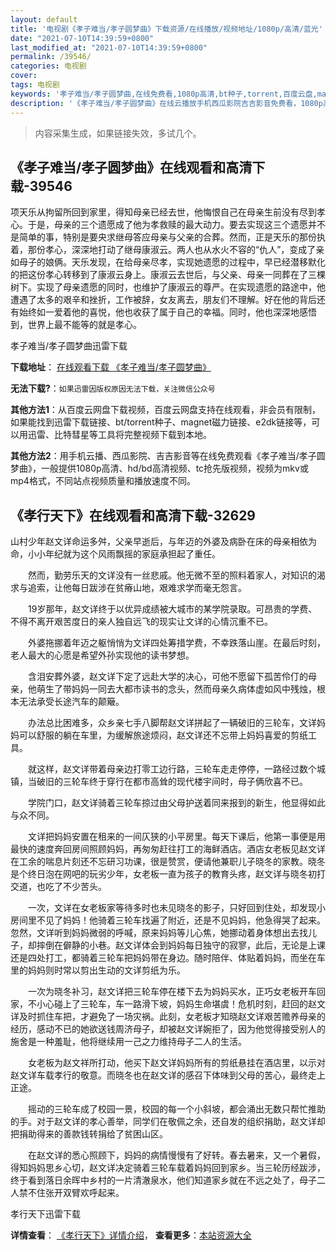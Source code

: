 ```yaml
---
layout: default
title: '电视剧《孝子难当/孝子圆梦曲》下载资源/在线播放/视频地址/1080p/高清/蓝光'
date: "2021-07-10T14:39:59+0800"
last_modified_at: "2021-07-10T14:39:59+0800"
permalink: /39546/
categories: 电视剧
cover:
tags: 电视剧
keywords: '孝子难当/孝子圆梦曲,在线免费看,1080p高清,bt种子,torrent,百度云盘,magnet,磁力链,迅雷下载资源'
description: '《孝子难当/孝子圆梦曲》在线云播放手机西瓜影院吉吉影音免费看，1080p高清bd/hd未删减完整版和tc抢先枪版，mkv/mp4格式，附带bt/torrent种子、magnet/磁力链、百度云盘、网盘资源迅雷下载链接'
---
```


>内容采集生成，如果链接失效，多试几个。


## 《孝子难当/孝子圆梦曲》在线观看和高清下载-39546

项天乐从拘留所回到家里，得知母亲已经去世，他悔恨自己在母亲生前没有尽到孝心。于是，母亲的三个遗愿成了他为孝救赎的最大动力。要去实现这三个遗愿并不是简单的事，特别是要央求继母答应母亲与父亲的合葬。然而，正是天乐的那份执着，那份孝心，深深地打动了继母康淑云。两人也从水火不容的“仇人”，变成了亲如母子的娘俩。天乐发现，在给母亲尽孝，实现她遗愿的过程中，早已经潜移默化的把这份孝心转移到了康淑云身上。康淑云去世后，与父亲、母亲一同葬在了三棵树下。实现了母亲遗愿的同时，也维护了康淑云的尊严。在实现遗愿的路途中，他遭遇了太多的艰辛和挫折，工作被辞，女友离去，朋友们不理解。好在他的背后还有始终如一爱着他的喜悦，他也收获了属于自己的幸福。同时，他也深深地感悟到，世界上最不能等的就是孝心。<!---剧情end--->


孝子难当/孝子圆梦曲迅雷下载

**下载地址**： [在线观看下载 《孝子难当/孝子圆梦曲》](https://www.993dy.com//vod-detail-id-12767.html) 


**无法下载?**：`如果迅雷因版权原因无法下载，关注微信公众号 `

**其他方法1**：从百度云网盘下载视频，百度云网盘支持在线观看，非会员有限制，如果能找到迅雷下载链接、bt/torrent种子、magnet磁力链接、e2dk链接等，可以用迅雷、比特彗星等工具将完整视频下载到本地。

**其他方法2**：用手机云播、西瓜影院、吉吉影音等在线免费观看《孝子难当/孝子圆梦曲》，一般提供1080p高清、hd/bd高清视频、tc抢先版视频，视频为mkv或mp4格式，不同站点视频质量和播放速度不同。


## 《孝行天下》在线观看和高清下载-32629

山村少年赵文详命运多舛，父亲早逝后，与年迈的外婆及病卧在床的母亲相依为命，小小年纪就为这个风雨飘摇的家庭承担起了重任。</p>　　然而，勤劳乐天的文详没有一丝悲戚。他无微不至的照料着家人，对知识的渴求与追索，让他每日跋涉在贫瘠山地，艰难求学而毫无怨言。</p>　　19岁那年，赵文详终于以优异成绩被大城市的某学院录取。可昂贵的学费、不得不离开艰苦度日的亲人独自远飞的现实让文详的心情沉重不已。</p>　　外婆拖挪着年迈之躯悄悄为文详四处筹措学费，不幸跌落山崖。在最后时刻，老人最大的心愿是希望外孙实现他的读书梦想。</p>　　含泪安葬外婆，赵文详下定了远赴大学的决心，可他不愿留下孤苦伶仃的母亲，他萌生了带妈妈一同去大都市读书的念头，然而母亲久病体虚如风中残烛，根本无法承受长途汽车的颠簸。</p>　　办法总比困难多，众乡亲七手八脚帮赵文详拼起了一辆破旧的三轮车，文详妈妈可以舒服的躺在车里，为缓解旅途烦闷，赵文详还不忘带上妈妈喜爱的剪纸工具。</p>　　就这样，赵文详带着母亲边打零工边行路，三轮车走走停停，一路经过数个城镇，当破旧的三轮车终于穿行在都市高耸的现代楼宇间时，母子俩欣喜不已。</p>　　学院门口，赵文详骑着三轮车掠过由父母护送着同来报到的新生，他显得如此与众不同。</p>　　文详把妈妈安置在租来的一间仄狭的小平房里。每天下课后，他第一事便是用最快的速度奔回房间照顾妈妈，再匆匆赶往打工的海鲜酒店。酒店女老板见赵文详在工余的喘息片刻还不忘研习功课，很是赞赏，便请他兼职儿子晓冬的家教。晓冬是个终日泡在网吧的玩劣少年，女老板一直为孩子的教育头疼，赵文详与晓冬初打交道，也吃了不少苦头。</p>　　一次，文详在女老板家等待多时也未见晓冬的影子，只好回到住处，却发现小房间里不见了妈妈！他骑着三轮车找遍了附近，还是不见妈妈，他急得哭了起来。忽然，文详听到妈妈微弱的呼喊，原来妈妈等儿心焦，她挪动着身体想出去找儿子，却摔倒在僻静的小巷。赵文详体会到妈妈每日独守的寂寥，此后，无论是上课还是四处打工，都骑着三轮车把妈妈带在身边。随时陪伴、体贴着妈妈，而坐在车里的妈妈则时常以剪出生动的文详剪纸为乐。</p>　　一次为晓冬补习，赵文详把三轮车停在楼下去为妈妈买水，正巧女老板开车回家，不小心碰上了三轮车，车一路滑下坡，妈妈生命堪虞！危机时刻，赶回的赵文详及时抓住车把，才避免了一场灾祸。此刻，女老板才知晓赵文详艰苦赡养母亲的经历，感动不已的她欲送钱周济母子，却被赵文详婉拒了，因为他觉得接受别人的施舍是一种羞耻，他将继续用一己之力维持母子二人的生活。</p>　　女老板为赵文祥所打动，他买下赵文详妈妈所有的剪纸悬挂在酒店里，以示对赵文详车载孝行的敬意。而晓冬也在赵文详的感召下体味到父母的苦心，最终走上正途。</p>　　摇动的三轮车成了校园一景，校园的每一个小斜坡，都会涌出无数只帮忙推助的手。对于赵文详的孝心善举，同学们在敬佩之余，还自发的组织捐助，赵文详却把捐助得来的善款钱转捐给了贫困山区。</p>　　在赵文详的悉心照顾下，妈妈的病情慢慢有了好转。春去暑来，又一个暑假，得知妈妈思乡心切，赵文详决定骑着三轮车载着妈妈回到家乡。当三轮历经跋涉，终于看到落日余晖中乡村的一片清澈泉水，他们知道家乡就在不远之处了，母子二人禁不住张开双臂欢呼起来。</p>


孝行天下迅雷下载

**详情查看**： [《孝行天下》详情介绍](/movie/32629/)， **查看更多**：[本站资源大全](/movie/t/all/)

